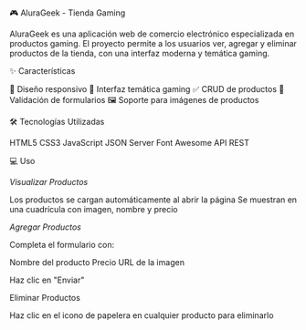 🎮 AluraGeek - Tienda Gaming

AluraGeek es una aplicación web de comercio electrónico especializada en productos gaming. El proyecto permite a los usuarios ver, agregar y eliminar productos de la tienda, con una interfaz moderna y temática gaming.

✨ Características

📱 Diseño responsivo
🎨 Interfaz temática gaming
✅ CRUD de productos
🎯 Validación de formularios
🖼️ Soporte para imágenes de productos

🛠️ Tecnologías Utilizadas

HTML5
CSS3
JavaScript
JSON Server
Font Awesome
API REST

💻 Uso

*Visualizar Productos*

Los productos se cargan automáticamente al abrir la página
Se muestran en una cuadrícula con imagen, nombre y precio

*Agregar Productos*

Completa el formulario con:

Nombre del producto
Precio
URL de la imagen


Haz clic en "Enviar"

Eliminar Productos

Haz clic en el icono de papelera en cualquier producto para eliminarlo
